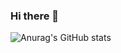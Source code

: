 ### Hi there 👋
![Anurag's GitHub stats](https://github-readme-stats.vercel.app/api?username=Saleh-Alikhani&show_icons=true&theme=radical)
<!--
**Saleh-Alikhani/Saleh-Alikhani** is a ✨ _special_ ✨ repository because its `README.md` (this file) appears on your GitHub profile.

Here are some ideas to get you started:

- 🔭 I’m currently working on ...
- 🌱 I’m currently learning ...
- 👯 I’m looking to collaborate on ...
- 🤔 I’m looking for help with ...
- 💬 Ask me about ...
- 📫 How to reach me: ...
- 😄 Pronouns: ...
- ⚡ Fun fact: ...
-->
